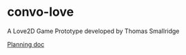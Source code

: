# convo-love

A Love2D Game Prototype developed by Thomas Smallridge


[Planning doc](https://docs.google.com/document/d/1YWr4VDHyxtpUQn1exRwfpZucqcgMllFtO3NZOycQ2qo/edit)
